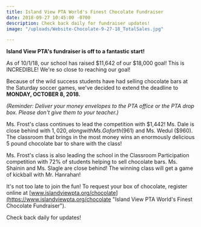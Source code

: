 ```yaml
---
title: Island View PTA World's Finest Chocolate Fundraiser
date: 2018-09-27 10:45:00 -0700
description: Check back daily for fundraiser updates!
image: "/uploads/Website-Chocolate-9-27-18_TotalSales.jpg"

---
```

**Island View PTA's fundraiser is off to a fantastic start!**

As of 10/1/18, our school has raised $11,642 of our $18,000 goal! This is INCREDIBLE! We're so close to reaching our goal!

Because of the wild success students have had selling chocolate bars at the Saturday soccer games, we've decided to extend the deadline to **MONDAY, OCTOBER 8, 2018.** 

_(Reminder: Deliver your money envelopes to the PTA office or the PTA drop box. Please don't give them to your teacher.)_

Ms. Frost's class continues to lead the competition with $1,442! Ms. Dale is close behind with $1,020, along with Ms. Goforth ($961) and Ms. Wedul ($960). The classroom that brings in the most money wins an enormously delicious 5 pound chocolate bar to share with the class!

Ms. Frost's class is also leading the school in the Classroom Participation competition with 72% of students helping to sell chocolate bars. Ms. Shainin and Ms. Slagle are close behind! The winning class will get a game of kickball with Mr. Hanrahan!

It's not too late to join the fun! To request your box of chocolate, register online at [www.islandviewpta.org/chocolate](https://www.islandviewpta.org/chocolate "Island View PTA World's Finest Chocolate Fundraiser").

Check back daily for updates!